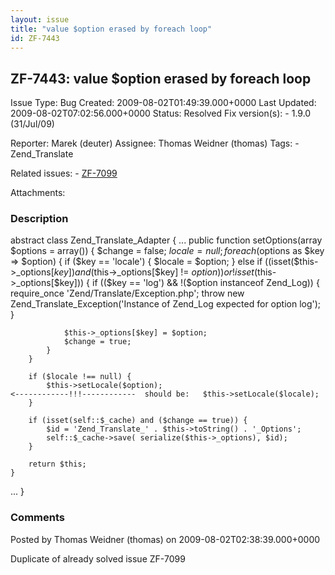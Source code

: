 ```yaml
---
layout: issue
title: "value $option erased by foreach loop"
id: ZF-7443
---
```


ZF-7443: value $option erased by foreach loop
---------------------------------------------

 Issue Type: Bug Created: 2009-08-02T01:49:39.000+0000 Last Updated: 2009-08-02T07:02:56.000+0000 Status: Resolved Fix version(s): - 1.9.0 (31/Jul/09)
 
 Reporter:  Marek (deuter)  Assignee:  Thomas Weidner (thomas)  Tags: - Zend\_Translate
 
 Related issues: - [ZF-7099](/issues/browse/ZF-7099)
 
 Attachments: 
### Description

abstract class Zend\_Translate\_Adapter { ... public function setOptions(array $options = array()) { $change = false; $locale = null; foreach ($options as $key => $option) { if ($key == 'locale') { $locale = $option; } else if ((isset($this->\_options[$key]) and ($this->\_options[$key] != $option)) or !isset($this->\_options[$key])) { if (($key == 'log') && !($option instanceof Zend\_Log)) { require\_once 'Zend/Translate/Exception.php'; throw new Zend\_Translate\_Exception('Instance of Zend\_Log expected for option log'); }

 
                $this->_options[$key] = $option;
                $change = true;
            }
        }
    
        if ($locale !== null) {
            $this->setLocale($option);                                     <------------!!!------------  should be:   $this->setLocale($locale);
        }
    
        if (isset(self::$_cache) and ($change == true)) {
            $id = 'Zend_Translate_' . $this->toString() . '_Options';
            self::$_cache->save( serialize($this->_options), $id);
        }
    
        return $this;
    }


... }

 

 

### Comments

Posted by Thomas Weidner (thomas) on 2009-08-02T02:38:39.000+0000

Duplicate of already solved issue ZF-7099

 

 